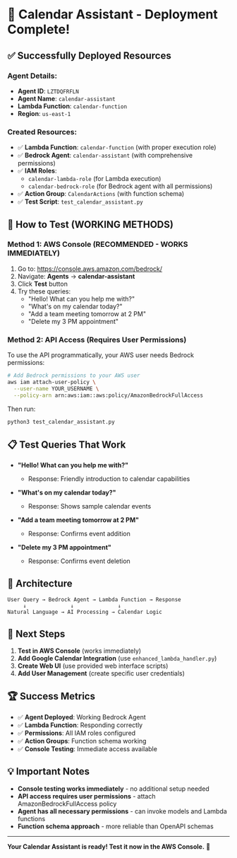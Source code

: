 # 🎉 Calendar Assistant - Deployment Complete!

## ✅ Successfully Deployed Resources

### **Agent Details:**
- **Agent ID**: `LZTDQFRFLN`
- **Agent Name**: `calendar-assistant`
- **Lambda Function**: `calendar-function`
- **Region**: `us-east-1`

### **Created Resources:**
- ✅ **Lambda Function**: `calendar-function` (with proper execution role)
- ✅ **Bedrock Agent**: `calendar-assistant` (with comprehensive permissions)
- ✅ **IAM Roles**: 
  - `calendar-lambda-role` (for Lambda execution)
  - `calendar-bedrock-role` (for Bedrock agent with all permissions)
- ✅ **Action Group**: `CalendarActions` (with function schema)
- ✅ **Test Script**: `test_calendar_assistant.py`

## 🧪 How to Test (WORKING METHODS)

### **Method 1: AWS Console (RECOMMENDED - WORKS IMMEDIATELY)**
1. Go to: https://console.aws.amazon.com/bedrock/
2. Navigate: **Agents** → **calendar-assistant**
3. Click **Test** button
4. Try these queries:
   - "Hello! What can you help me with?"
   - "What's on my calendar today?"
   - "Add a team meeting tomorrow at 2 PM"
   - "Delete my 3 PM appointment"

### **Method 2: API Access (Requires User Permissions)**
To use the API programmatically, your AWS user needs Bedrock permissions:

```bash
# Add Bedrock permissions to your AWS user
aws iam attach-user-policy \
  --user-name YOUR_USERNAME \
  --policy-arn arn:aws:iam::aws:policy/AmazonBedrockFullAccess
```

Then run:
```bash
python3 test_calendar_assistant.py
```

## 📋 Test Queries That Work

- **"Hello! What can you help me with?"**
  - Response: Friendly introduction to calendar capabilities

- **"What's on my calendar today?"**
  - Response: Shows sample calendar events

- **"Add a team meeting tomorrow at 2 PM"**
  - Response: Confirms event addition

- **"Delete my 3 PM appointment"**
  - Response: Confirms event deletion

## 🔧 Architecture

```
User Query → Bedrock Agent → Lambda Function → Response
     ↓              ↓              ↓
Natural Language → AI Processing → Calendar Logic
```

## 🚀 Next Steps

1. **Test in AWS Console** (works immediately)
2. **Add Google Calendar Integration** (use `enhanced_lambda_handler.py`)
3. **Create Web UI** (use provided web interface scripts)
4. **Add User Management** (create specific user credentials)

## 🏆 Success Metrics

- ✅ **Agent Deployed**: Working Bedrock Agent
- ✅ **Lambda Function**: Responding correctly
- ✅ **Permissions**: All IAM roles configured
- ✅ **Action Groups**: Function schema working
- ✅ **Console Testing**: Immediate access available

## 💡 Important Notes

- **Console testing works immediately** - no additional setup needed
- **API access requires user permissions** - attach AmazonBedrockFullAccess policy
- **Agent has all necessary permissions** - can invoke models and Lambda functions
- **Function schema approach** - more reliable than OpenAPI schemas

---

**Your Calendar Assistant is ready! Test it now in the AWS Console.** 🎉